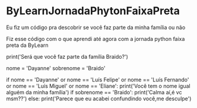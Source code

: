 # ByLearnJornadaPhytonFaixaPreta
Eu fiz um código pra descobrir se você faz parte da minha família ou não

Fiz esse código com o que aprendi até agora com a jornada python faixa preta da ByLearn

print('Será que você faz parte da família Braido?')

nome = 'Dayanne'
sobrenome = 'Braido'

if nome == 'Dayanne' or nome == 'Luís Felipe' or nome == 'Luís Fernando' or nome == 'Luís Miguel' or nome == 'Eliane':
  print('Você tem o nome igual alguém da minha família')
  if sobrenome == 'Braido':
    print('Calma aí,é vc msm??')
else:
  print('Parece que eu acabei confundindo você,me desculpe')
  
  
  
